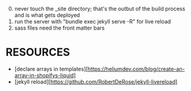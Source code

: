 0. never touch the _site directory; that's the outbut of the build process and is what gets deployed
1. run the server with "bundle exec jekyll serve -R" for live reload
2. sass files need the front matter bars

# RESOURCES

- [declare arrays in templates][https://heliumdev.com/blog/create-an-array-in-shopifys-liquid]
- [jekyll reload][https://github.com/RobertDeRose/jekyll-livereload]
